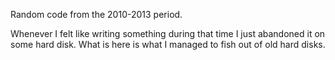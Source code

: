 Random code from the 2010-2013 period.

Whenever I felt like writing something during that time I just abandoned it on
some hard disk.  What is here is what I managed to fish out of old hard disks.

